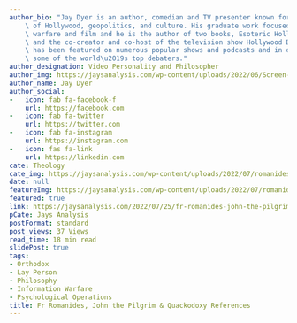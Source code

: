 ```yaml
---
author_bio: "Jay Dyer is an author, comedian and TV presenter known for his deep analysis\
    \ of Hollywood, geopolitics, and culture. His graduate work focused on psychological\
    \ warfare and film and he is the author of two books, Esoteric Hollywood 1 & 2\
    \ and the co-creator and co-host of the television show Hollywood Decoded. He\
    \ has been featured on numerous popular shows and podcasts and in debates with\
    \ some of the world\u2019s top debaters."
author_designation: Video Personality and Philosopher
author_img: https://jaysanalysis.com/wp-content/uploads/2022/06/Screen-Shot-2022-05-27-at-12.29.11-PM-600x562.png
author_name: Jay Dyer
author_social:
-   icon: fab fa-facebook-f
    url: https://facebook.com
-   icon: fab fa-twitter
    url: https://twitter.com
-   icon: fab fa-instagram
    url: https://instagram.com
-   icon: fas fa-link
    url: https://linkedin.com
cate: Theology
cate_img: https://jaysanalysis.com/wp-content/uploads/2022/07/romanides-florovsky-1-1-300x136.jpg
date: null
featureImg: https://jaysanalysis.com/wp-content/uploads/2022/07/romanides-florovsky-1-1-300x136.jpg
featured: true
link: https://jaysanalysis.com/2022/07/25/fr-romanides-john-the-pilgrim-quackodoxy-references/
pCate: Jays Analysis
postFormat: standard
post_views: 37 Views
read_time: 18 min read
slidePost: true
tags:
- Orthodox
- Lay Person
- Philosophy
- Information Warfare
- Psychological Operations
title: Fr Romanides, John the Pilgrim & Quackodoxy References
---
```


